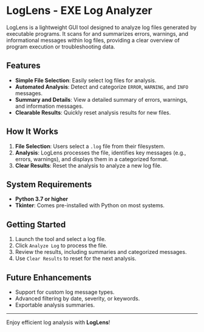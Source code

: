 # LogLens - EXE Log Analyzer

LogLens is a lightweight GUI tool designed to analyze log files generated by executable programs. It scans for and summarizes errors, warnings, and informational messages within log files, providing a clear overview of program execution or troubleshooting data.

## Features

- **Simple File Selection**: Easily select log files for analysis.
- **Automated Analysis**: Detect and categorize `ERROR`, `WARNING`, and `INFO` messages.
- **Summary and Details**: View a detailed summary of errors, warnings, and information messages.
- **Clearable Results**: Quickly reset analysis results for new files.

## How It Works

1. **File Selection**: Users select a `.log` file from their filesystem.
2. **Analysis**: LogLens processes the file, identifies key messages (e.g., errors, warnings), and displays them in a categorized format.
3. **Clear Results**: Reset the analysis to analyze a new log file.

## System Requirements

- **Python 3.7 or higher**
- **Tkinter**: Comes pre-installed with Python on most systems.

## Getting Started

1. Launch the tool and select a log file.
2. Click `Analyze Log` to process the file.
3. Review the results, including summaries and categorized messages.
4. Use `Clear Results` to reset for the next analysis.

## Future Enhancements

- Support for custom log message types.
- Advanced filtering by date, severity, or keywords.
- Exportable analysis summaries.

---

Enjoy efficient log analysis with **LogLens**!
